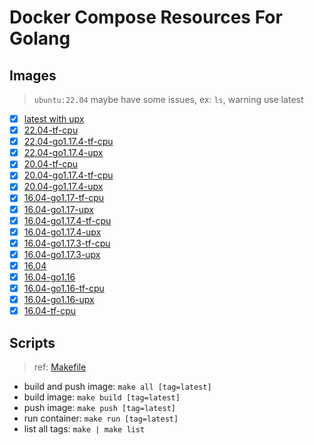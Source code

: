 # Docker Compose Resources For Golang

## Images

>`ubuntu:22.04` maybe have some issues, ex: `ls`, warning use latest

- [x] [latest with upx](./latest/Dockerfile)
- [x] [22.04-tf-cpu](./22.04-tf-cpu/Dockerfile)
- [x] [22.04-go1.17.4-tf-cpu](./22.04-go1.17.4-tf-cpu/Dockerfile)
- [x] [22.04-go1.17.4-upx](./22.04-go1.17.4-upx/Dockerfile)
- [x] [20.04-tf-cpu](./20.04-tf-cpu/Dockerfile)
- [x] [20.04-go1.17.4-tf-cpu](./20.04-go1.17.4-tf-cpu/Dockerfile)
- [x] [20.04-go1.17.4-upx](./20.04-go1.17.4-upx/Dockerfile)
- [x] [16.04-go1.17-tf-cpu](./16.04-go1.17-tf-cpu/Dockerfile)
- [x] [16.04-go1.17-upx](./16.04-go1.17-upx/Dockerfile)
- [x] [16.04-go1.17.4-tf-cpu](./16.04-go1.17.4-tf-cpu/Dockerfile)
- [x] [16.04-go1.17.4-upx](./16.04-go1.17.4-upx/Dockerfile)
- [x] [16.04-go1.17.3-tf-cpu](./16.04-go1.17.3-tf-cpu/Dockerfile)
- [x] [16.04-go1.17.3-upx](./16.04-go1.17.3-upx/Dockerfile)
- [x] [16.04](./16.04/Dockerfile)
- [x] [16.04-go1.16](./16.04-go1.16/Dockerfile)
- [x] [16.04-go1.16-tf-cpu](./16.04-go1.16-tf-cpu/Dockerfile)
- [x] [16.04-go1.16-upx](./16.04-go1.16-upx/Dockerfile)
- [x] [16.04-tf-cpu](./16.04-tf-cpu/Dockerfile)

## Scripts

>ref: [Makefile](./Makefile)

- build and push image: `make all [tag=latest]`
- build image: `make build [tag=latest]`
- push image: `make push [tag=latest]`
- run container: `make run [tag=latest]`
- list all tags: `make | make list`
